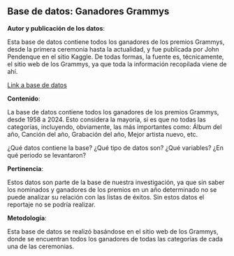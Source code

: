 ## Base de datos: Ganadores Grammys
**Autor y publicación de los datos**:

Esta base de datos contiene todos los ganadores de los premios Grammys, desde la primera ceremonia hasta la actualidad, y fue publicada por John Pendenque en el sitio Kaggle. De todas formas, la fuente es, técnicamente, el sitio web de los Grammys, ya que toda la información recopilada viene de ahí. 

[Link a base de datos](https://www.kaggle.com/datasets/johnpendenque/grammy-winners-and-nominees-from-1965-to-2024)


**Contenido**: 

La base de datos contiene todos los ganadores de los premios Grammys, desde 1958 a 2024. Esto considera la mayoría, si es que no todas las categorías, incluyendo, obviamente, las más importantes como: Álbum del año, Canción del año, Grabación del año, Mejor artista nuevo, etc.



¿Qué datos contiene la base? ¿Qué tipo de datos son? ¿Qué variables? ¿En qué periodo se levantaron?

**Pertinencia**: 

Estos datos son parte de la base de nuestra investigación, ya que sin saber los nominados y ganadores de los premios en un año determinado no se puede analizar su relación con las listas de éxitos. Sin estos datos el reportaje no se podría realizar.

**Metodología**: 

Esta base de datos se realizó basándose en el sitio web de los Grammys, donde se encuentran todos los ganadores de todas las categorías de cada una de las ceremonias. 


